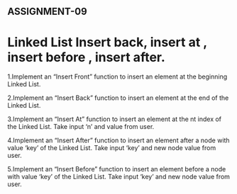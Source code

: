 ## ASSIGNMENT-09

# Linked List Insert back, insert at , insert before , insert after.


1.Implement an “Insert Front” function to insert an element at the beginning  Linked List. 


2.Implement an “Insert Back” function to insert an element at the end  of the Linked List. 


3.Implement an “Insert At” function to insert an element at the nt index of the Linked List. Take input
‘n’ and value from user. 



4.Implement an “Insert After” function to insert an element after a node with value ‘key’
 of the Linked List. Take input ‘key’ and new node value from user. 
 


5.Implement an “Insert Before” function to insert an element before a node with value ‘key’
of the Linked List. Take input ‘key’ and new node value from user. 

